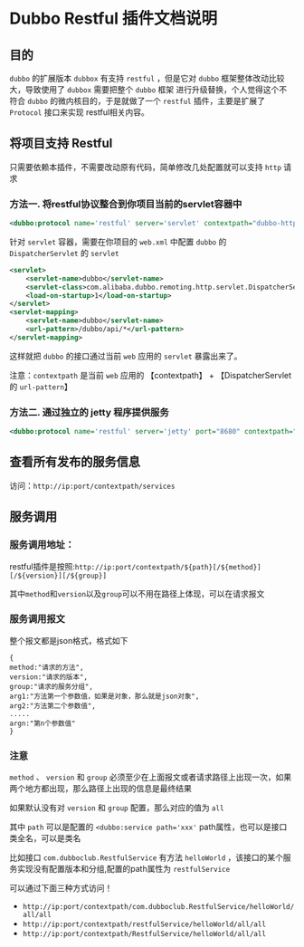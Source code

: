 # Dubbo Restful 插件文档说明

## 目的

`dubbo` 的扩展版本 `dubbox` 有支持 `restful` ，但是它对 `dubbo` 框架整体改动比较大，导致使用了 `dubbox` 需要把整个 `dubbo` 框架
进行升级替换，个人觉得这个不符合 `dubbo` 的微内核目的，于是就做了一个 `restful` 插件，主要是扩展了 `Protocol` 接口来实现
restful相关内容。

## 将项目支持 Restful

只需要依赖本插件，不需要改动原有代码，简单修改几处配置就可以支持 `http` 请求

### 方法一. 将restful协议整合到你项目当前的servlet容器中

```xml
<dubbo:protocol name='restful' server='servlet' contextpath="dubbo-http/dubbo/api" />
```

针对 `servlet` 容器，需要在你项目的 `web.xml` 中配置 `dubbo` 的 `DispatcherServlet` 的 `servlet`

```xml
<servlet>
    <servlet-name>dubbo</servlet-name>
    <servlet-class>com.alibaba.dubbo.remoting.http.servlet.DispatcherServlet</servlet-class>
    <load-on-startup>1</load-on-startup>
</servlet>
<servlet-mapping>
    <servlet-name>dubbo</servlet-name>
    <url-pattern>/dubbo/api/*</url-pattern>
</servlet-mapping>
```

这样就把 `dubbo` 的接口通过当前 `web` 应用的 `servlet` 暴露出来了。

注意：`contextpath` 是当前 `web` 应用的 【contextpath】 + 【DispatcherServlet的 `url-pattern`】

### 方法二. 通过独立的 jetty 程序提供服务

```xml
<dubbo:protocol name='restful' server='jetty' port="8680" contextpath="dubbo-http/dubbo/api" />
```

## 查看所有发布的服务信息

访问：`http://ip:port/contextpath/services`

## 服务调用

### 服务调用地址：

restful插件是按照:`http://ip:port/contextpath/${path}[/${method}][/${version}][/${group}]`

其中`method`和`version`以及`group`可以不用在路径上体现，可以在请求报文

### 服务调用报文

整个报文都是json格式，格式如下
```
{
method:"请求的方法",
version:"请求的版本",
group:"请求的服务分组",
arg1:"方法第一个参数值，如果是对象，那么就是json对象",
arg2:"方法第二个参数值",
.....
argn:"第n个参数值"
}
```

### 注意

`method` 、 `version` 和 `group` 必须至少在上面报文或者请求路径上出现一次，如果两个地方都出现，那么路径上出现的信息是最终结果

如果默认没有对 `version` 和 `group` 配置，那么对应的值为 `all`

其中 `path` 可以是配置的 `<dubbo:service path='xxx'` path属性，也可以是接口类全名，可以是类名

比如接口 `com.dubboclub.RestfulService` 有方法 `helloWorld` ，该接口的某个服务实现没有配置版本和分组,配置的path属性为 `restfulService`

可以通过下面三种方式访问！

* `http://ip:port/contextpath/com.dubboclub.RestfulService/helloWorld/all/all`
* `http://ip:port/contextpath/restfulService/helloWorld/all/all`
* `http://ip:port/contextpath/RestfulService/helloWorld/all/all`